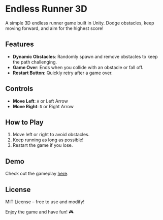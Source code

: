 # Endless Runner 3D  

A simple 3D endless runner game built in Unity. Dodge obstacles, keep moving forward, and aim for the highest score!  

## Features  
- **Dynamic Obstacles**: Randomly spawn and remove obstacles to keep the path challenging.  
- **Game Over**: Ends when you collide with an obstacle or fall off.  
- **Restart Button**: Quickly retry after a game over.  

## Controls  
- **Move Left**: `A` or Left Arrow  
- **Move Right**: `D` or Right Arrow  

## How to Play  
1. Move left or right to avoid obstacles.  
2. Keep running as long as possible!  
3. Restart the game if you lose.  

## Demo  
Check out the gameplay [here](https://drive.google.com/your-demo-link).  

## License  
MIT License – free to use and modify!  

Enjoy the game and have fun! 🎮  
